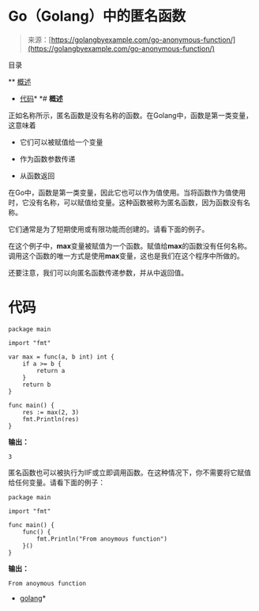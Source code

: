 <!--yml

category: 未分类

date: 2024-10-13 06:11:11

-->

# Go（Golang）中的匿名函数

> 来源：[https://golangbyexample.com/go-anonymous-function/](https://golangbyexample.com/go-anonymous-function/)

目录

**   [概述](#Overview "Overview")

+   [代码](#Code "Code")*  *# **概述**

正如名称所示，匿名函数是没有名称的函数。在Golang中，函数是第一类变量，这意味着

+   它们可以被赋值给一个变量

+   作为函数参数传递

+   从函数返回

在Go中，函数是第一类变量，因此它也可以作为值使用。当将函数作为值使用时，它没有名称，可以赋值给变量。这种函数被称为匿名函数，因为函数没有名称。

它们通常是为了短期使用或有限功能而创建的。请看下面的例子。

在这个例子中，**max**变量被赋值为一个函数。赋值给**max**的函数没有任何名称。调用这个函数的唯一方式是使用**max**变量，这也是我们在这个程序中所做的。

还要注意，我们可以向匿名函数传递参数，并从中返回值。

# **代码**

```
package main

import "fmt"

var max = func(a, b int) int {
    if a >= b {
        return a
    }
    return b
}

func main() {
    res := max(2, 3)
    fmt.Println(res)
}
```

**输出：**

```
3
```

匿名函数也可以被执行为IIF或立即调用函数。在这种情况下，你不需要将它赋值给任何变量。请看下面的例子：

```
package main

import "fmt"

func main() {
    func() {
        fmt.Println("From anoymous function")
    }()
}
```

**输出：**

```
From anoymous function
```

+   [golang](https://golangbyexample.com/tag/golang/)*
